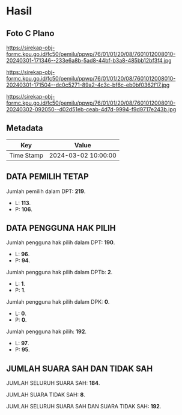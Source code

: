 # Hasil

## Foto C Plano

https://sirekap-obj-formc.kpu.go.id/fc50/pemilu/ppwp/76/01/01/20/08/7601012008010-20240301-171346--233e6a8b-5ad8-44bf-b3a8-485bb12bf3f4.jpg

https://sirekap-obj-formc.kpu.go.id/fc50/pemilu/ppwp/76/01/01/20/08/7601012008010-20240301-171504--dc0c5271-89a2-4c3c-bf6c-eb0bf0362f17.jpg

https://sirekap-obj-formc.kpu.go.id/fc50/pemilu/ppwp/76/01/01/20/08/7601012008010-20240302-092050--d02d51eb-ceab-4d7d-9994-f9d9717e243b.jpg


## Metadata

| Key        | Value               |
| ---------- | ------------------- |
| Time Stamp | 2024-03-02 10:00:00 |


## DATA PEMILIH TETAP

Jumlah pemilih dalam DPT: **219**.
 * L: **113**.
 * P: **106**.

## DATA PENGGUNA HAK PILIH

Jumlah pengguna hak pilih dalam DPT: **190**.
 * L: **96**.
 * P: **94**.

Jumlah pengguna hak pilih dalam DPTb: **2**.
 * L: **1**.
 * P: **1**.

Jumlah pengguna hak pilih dalam DPK: **0**.
 * L: **0**.
 * P: **0**.

Jumlah pengguna hak pilih: **192**.
 * L: **97**.
 * P: **95**.

## JUMLAH SUARA SAH DAN TIDAK SAH

JUMLAH SELURUH SUARA SAH: **184**.

JUMLAH SUARA TIDAK SAH: **8**.

JUMLAH SELURUH SUARA SAH DAN SUARA TIDAK SAH: **192**.


